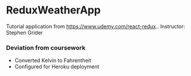 # ReduxWeatherApp

Tutorial application from https://www.udemy.com/react-redux..
Instructor: Stephen Grider

### Deviation from coursework
* Converted Kelvin to Fahrentheit
* Configured for Heroku deployment
